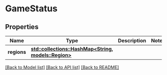 # GameStatus

## Properties

Name | Type | Description | Notes
------------ | ------------- | ------------- | -------------
**regions** | [**std::collections::HashMap<String, models::Region>**](Region.md) |  | 

[[Back to Model list]](../README.md#documentation-for-models) [[Back to API list]](../README.md#documentation-for-api-endpoints) [[Back to README]](../README.md)


